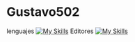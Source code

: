 # Gustavo502
lenguajes
[![My Skills](https://skillicons.dev/icons?i=js,html,css,cpp,c,py,mysql,godot,unity)](https://skillicons.dev)
Editores
[![My Skills](https://skillicons.dev/icons?i=sublime,vscode,visualstudio)](https://skillicons.dev)
